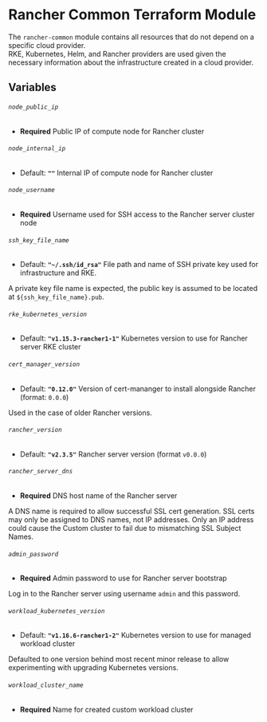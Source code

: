 # Rancher Common Terraform Module

The `rancher-common` module contains all resources that do not depend on a specific cloud provider.  
RKE, Kubernetes, Helm, and Rancher providers are used given the necessary information about the infrastructure created in a cloud provider.

## Variables

###### `node_public_ip`
- **Required**
Public IP of compute node for Rancher cluster

###### `node_internal_ip`
- Default: **`""`**
Internal IP of compute node for Rancher cluster

###### `node_username`
- **Required**
Username used for SSH access to the Rancher server cluster node

###### `ssh_key_file_name`
- Default: **`"~/.ssh/id_rsa"`**
File path and name of SSH private key used for infrastructure and RKE.

A private key file name is expected, the public key is assumed to be located at `${ssh_key_file_name}.pub`.

###### `rke_kubernetes_version`
- Default: **`"v1.15.3-rancher1-1"`**
Kubernetes version to use for Rancher server RKE cluster

###### `cert_manager_version`
- Default: **`"0.12.0"`**
Version of cert-mananger to install alongside Rancher (format: `0.0.0`)

Used in the case of older Rancher versions.

###### `rancher_version`
- Default: **`"v2.3.5"`**
Rancher server version (format `v0.0.0`)

###### `rancher_server_dns`
- **Required**
DNS host name of the Rancher server

A DNS name is required to allow successful SSL cert generation.
SSL certs may only be assigned to DNS names, not IP addresses.
Only an IP address could cause the Custom cluster to fail due to mismatching SSL Subject Names.

###### `admin_password`
- **Required**
Admin password to use for Rancher server bootstrap

Log in to the Rancher server using username `admin` and this password.

###### `workload_kubernetes_version`
- Default: **`"v1.16.6-rancher1-2"`**
Kubernetes version to use for managed workload cluster

Defaulted to one version behind most recent minor release to allow experimenting with upgrading Kubernetes versions.

###### `workload_cluster_name`
- **Required**
Name for created custom workload cluster

